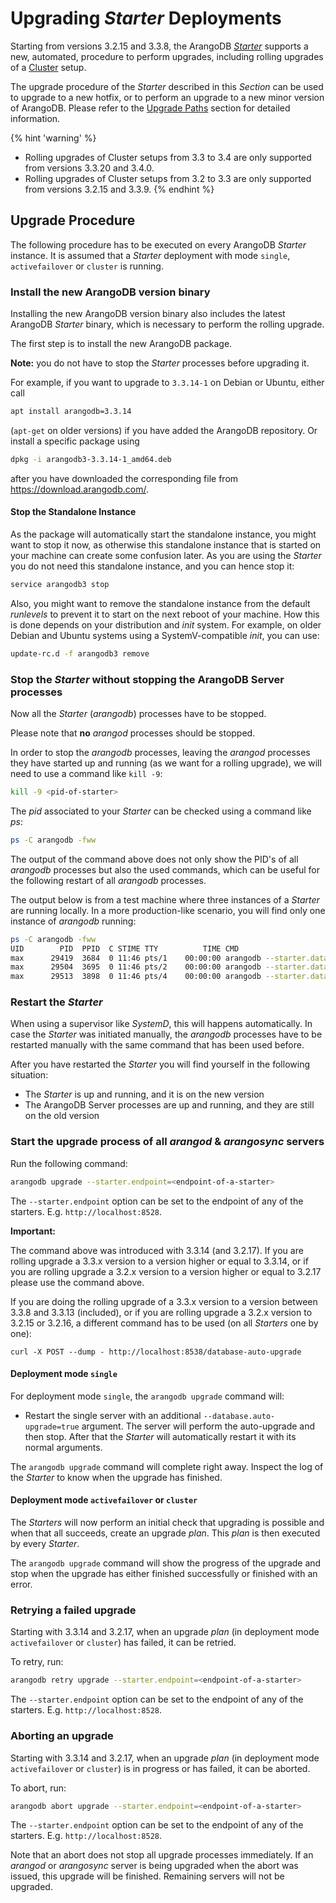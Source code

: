 # Upgrading _Starter_ Deployments

Starting from versions 3.2.15 and 3.3.8, the ArangoDB [_Starter_](../../Programs/Starter/README.md)
supports a new, automated, procedure to perform upgrades, including rolling upgrades
of a [Cluster](../../Architecture/DeploymentModes/Cluster/README.md) setup.

The upgrade procedure of the _Starter_ described in this _Section_ can be used to
upgrade to a new hotfix, or to perform an upgrade to a new minor version of ArangoDB.
Please refer to the [Upgrade Paths](../GeneralInfo/README.md#upgrade-paths) section
for detailed information.

{% hint 'warning' %}
- Rolling upgrades of Cluster setups from 3.3 to 3.4 are only supported from versions 3.3.20 and 3.4.0.
- Rolling upgrades of Cluster setups from 3.2 to 3.3 are only supported from versions 3.2.15 and 3.3.9.
{% endhint %}

## Upgrade Procedure

The following procedure has to be executed on every ArangoDB _Starter_ instance.
It is assumed that a _Starter_ deployment with mode `single`, `activefailover` or
`cluster` is running.

### Install the new ArangoDB version binary

Installing the new ArangoDB version binary also includes the latest ArangoDB _Starter_
binary, which is necessary to perform the rolling upgrade.

The first step is to install the new ArangoDB package.

**Note:** you do not have to stop the _Starter_ processes before upgrading it.

For example, if you want to upgrade to `3.3.14-1` on Debian or Ubuntu, either call

```bash
apt install arangodb=3.3.14
```

(`apt-get` on older versions) if you have added the ArangoDB repository. Or
install a specific package using

```bash
dpkg -i arangodb3-3.3.14-1_amd64.deb
```

after you have downloaded the corresponding file from https://download.arangodb.com/.

#### Stop the Standalone Instance

As the package will automatically start the standalone instance, you might want to
stop it now, as otherwise this standalone instance that is started on your machine
can create some confusion later. As you are using the _Starter_ you do not need
this standalone instance, and you can hence stop it:

```bash
service arangodb3 stop
```

Also, you might want to remove the standalone instance from the default
_runlevels_ to prevent it to start on the next reboot of your machine. How this
is done depends on your distribution and _init_ system. For example, on older Debian
and Ubuntu systems using a SystemV-compatible _init_, you can use:

```bash
update-rc.d -f arangodb3 remove
```

### Stop the _Starter_ without stopping the ArangoDB Server processes

Now all the _Starter_ (_arangodb_) processes have to be stopped.

Please note that **no** _arangod_ processes should be stopped.

In order to stop the _arangodb_ processes, leaving the _arangod_ processes they
have started up and running (as we want for a rolling upgrade), we will need to
use a command like `kill -9`:

```bash
kill -9 <pid-of-starter>
```

The _pid_ associated to your _Starter_ can be checked using a command like _ps_:

```bash
ps -C arangodb -fww
```

The output of the command above does not only show the PID's of all _arangodb_
processes but also the used commands, which can be useful for the following
restart of all _arangodb_ processes.

The output below is from a test machine where three instances of a _Starter_ are
running locally. In a more production-like scenario, you will find only one instance
of _arangodb_ running:

```bash
ps -C arangodb -fww
UID        PID  PPID  C STIME TTY          TIME CMD
max      29419  3684  0 11:46 pts/1    00:00:00 arangodb --starter.data-dir=./db1
max      29504  3695  0 11:46 pts/2    00:00:00 arangodb --starter.data-dir=./db2 --starter.join 127.0.0.1
max      29513  3898  0 11:46 pts/4    00:00:00 arangodb --starter.data-dir=./db3 --starter.join 127.0.0.1
```

### Restart the _Starter_

When using a supervisor like _SystemD_, this will happens automatically. In case
the _Starter_ was initiated manually, the _arangodb_ processes have to be restarted
manually with the same command that has been used before.

After you have restarted the _Starter_ you will find yourself in the following
situation:

- The _Starter_ is up and running, and it is on the new version
- The ArangoDB Server processes are up and running, and they are still on the
  old version

### Start the upgrade process of all _arangod_ & _arangosync_ servers

Run the following command:

```bash
arangodb upgrade --starter.endpoint=<endpoint-of-a-starter>
```

The `--starter.endpoint` option can be set to the endpoint of any
of the starters. E.g. `http://localhost:8528`.

**Important:**

The command above was introduced with 3.3.14 (and 3.2.17). If you are rolling upgrade a 3.3.x version
to a version higher or equal to 3.3.14, or if you are rolling upgrade a 3.2.x version to a version higher
or equal to 3.2.17 please use the command above.

If you are doing the rolling upgrade of a 3.3.x version to a version between 3.3.8 and 3.3.13 (included),
or if you are rolling upgrade a 3.2.x version to 3.2.15 or 3.2.16, a different command has to be used
(on all _Starters_ one by one):

```
curl -X POST --dump - http://localhost:8538/database-auto-upgrade
```

#### Deployment mode `single`

For deployment mode `single`, the `arangodb upgrade` command will:

- Restart the single server with an additional `--database.auto-upgrade=true` argument.
  The server will perform the auto-upgrade and then stop.
  After that the _Starter_ will automatically restart it with its normal arguments.

The `arangodb upgrade` command will complete right away.
Inspect the log of the _Starter_ to know when the upgrade has finished.

#### Deployment mode `activefailover` or `cluster`

The _Starters_ will now perform an initial check that upgrading is possible
and when that all succeeds, create an upgrade _plan_. This _plan_ is then 
executed by every _Starter_.

The `arangodb upgrade` command will show the progress of the upgrade
and stop when the upgrade has either finished successfully or finished
with an error.

### Retrying a failed upgrade

Starting with 3.3.14 and 3.2.17, when an upgrade _plan_ (in deployment
mode `activefailover` or `cluster`) has failed, it can be retried.

To retry, run:

```bash
arangodb retry upgrade --starter.endpoint=<endpoint-of-a-starter>
```

The `--starter.endpoint` option can be set to the endpoint of any
of the starters. E.g. `http://localhost:8528`.

### Aborting an upgrade

Starting with 3.3.14 and 3.2.17, when an upgrade _plan_ (in deployment
mode `activefailover` or `cluster`) is in progress or has failed, it can
be aborted.

To abort, run:

```bash
arangodb abort upgrade --starter.endpoint=<endpoint-of-a-starter>
```

The `--starter.endpoint` option can be set to the endpoint of any
of the starters. E.g. `http://localhost:8528`.

Note that an abort does not stop all upgrade processes immediately.
If an _arangod_ or _arangosync_ server is being upgraded when the abort
was issued, this upgrade will be finished. Remaining servers will not be
upgraded.
